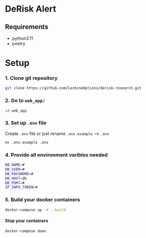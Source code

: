 # DeRisk Alert

## Requirements
 - python3.11 
 - poetry

# Setup

### 1. Clone git repository

```bash
git clone https://github.com/CarmineOptions/derisk-research.git
```

### 2. Go to `web_app/`


```bash
cd web_app 
```

### 3. Set up `.env` file

Create `.env` file or just rename `.env.example` --> `.env`

```bash
mv .env.example .env
```

### 4. Provide all environment varibles needed

```bash
DB_NAME=#
DB_USER=#
DB_PASSWORD=#
DB_HOST=db
DB_PORT=#
IP_INFO_TOKEN=#
```

### 5. Build your docker containers

```bash
docker-compose up -d --build
```

#### Stop your containers

```bash
docker-compose down
```
